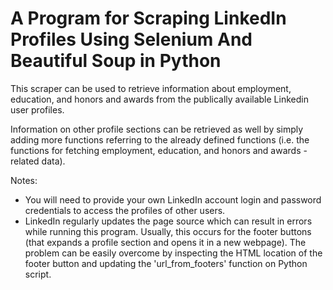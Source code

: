 # A Program for Scraping LinkedIn Profiles Using Selenium And Beautiful Soup in Python

This scraper can be used to retrieve information about employment, education, and honors and awards from the publically available Linkedin user profiles.

Information on other profile sections can be retrieved as well by simply adding more functions referring to the already defined functions (i.e. the functions for fetching employment, education, and honors and awards -related data). 

Notes:
- You will need to provide your own LinkedIn account login and password credentials to access the profiles of other users.
- LinkedIn regularly updates the page source which can result in errors while running this program. Usually, this occurs for the footer buttons (that expands a profile section and opens it in a new webpage). The problem can be easily  overcome by inspecting the HTML location of the footer button and updating the 'url_from_footers' function on Python script. 
